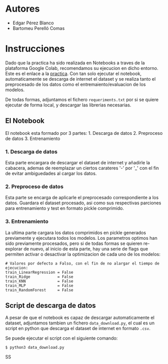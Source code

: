 # Autores
* Edgar Pérez Blanco
* Bartomeu Perelló Comas

# Instrucciones 

Dado que la practica ha sido realizada en Notebooks a traves de la plataforma Google Colab, recomendamos su ejecucion en dicho entorno. Este es el enlace a la [practica](https://colab.research.google.com/drive/15yaxBhVm_daX6YuK8XP7a1TqhkNhV7d0?usp=sharing). Con tan solo ejecutar el notebook, automaticamente se descarga de internet el dataset y se realiza tanto el preprocesado de los datos como el entremaiento/evaluacion de los modelos.

De todas formas, adjuntamos el fichero ``requeriments.txt`` por si se quiere ejecutar de forma local, y descargar las librerias necesarias.

## El Notebook

El notebook esta formado por 3 partes: 
    1. Descarga de datos
    2. Preproceso de datos
    3. Entrenamiento

### 1. Descarga de datos
Esta parte encargara de descargar el dataset de internet y añadirle la cabacera, ademas de reemplazar un ciertos carateres '-' por '_' con el fin de evitar ambiguedades al cargar los datos.

### 2. Preproceso de datos

Esta parte se encarga de aplicarle el preprocesado correspondiente a los datos. Guardara el dataset procesado, asi como sus respectivas parciones para entrenamiento y test en formato pickle comprimido.

### 3. Entrenamiento
La ultima parte cargara los datos comprimidos en pickle generados previamente y ejecutara todos los modelos. Los parametros optimos han sido previamente procesados, pero si de todas formas se quieren re-explorar de nuevo, al inicio de esta parte, hay una serie de flags que permiten activar o desactivar la optimizacion de cada uno de los modelos:

```
# Valores por defecto a Falso, con el fin de no alargar el tiempo de ejecucion:
train_LinearRegression = False
train_Ridge            = False
train_KNN              = False
train_MLP              = False
train_RandomForest     = False
```

## Script de descarga de datos 

A pesar de que el notebook es capaz de descargar automaticamente el dataset, adjuntamos tambien un fichero ``data_download.py``, el cual es un script en python que descarga el dataset de internet en formato ``.csv``.

Se puede ejecutar el script con el siguiente comando:
```
$ python3 data_download.py
```
SS
